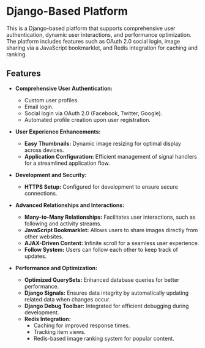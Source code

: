 # Django-Based Platform

This is a Django-based platform that supports comprehensive user authentication, dynamic user interactions, and performance optimization. The platform includes features such as OAuth 2.0 social login, image sharing via a JavaScript bookmarklet, and Redis integration for caching and ranking.

## Features

- **Comprehensive User Authentication:**
  - Custom user profiles.
  - Email login.
  - Social login via OAuth 2.0 (Facebook, Twitter, Google).
  - Automated profile creation upon user registration.

- **User Experience Enhancements:**
  - **Easy Thumbnails:** Dynamic image resizing for optimal display across devices.
  - **Application Configuration:** Efficient management of signal handlers for a streamlined application flow.

- **Development and Security:**
  - **HTTPS Setup:** Configured for development to ensure secure connections.

- **Advanced Relationships and Interactions:**
  - **Many-to-Many Relationships:** Facilitates user interactions, such as following and activity streams.
  - **JavaScript Bookmarklet:** Allows users to share images directly from other websites.
  - **AJAX-Driven Content:** Infinite scroll for a seamless user experience.
  - **Follow System:** Users can follow each other to keep track of updates.

- **Performance and Optimization:**
  - **Optimized QuerySets:** Enhanced database queries for better performance.
  - **Django Signals:** Ensures data integrity by automatically updating related data when changes occur.
  - **Django Debug Toolbar:** Integrated for efficient debugging during development.
  - **Redis Integration:**
    - Caching for improved response times.
    - Tracking item views.
    - Redis-based image ranking system for popular content.
